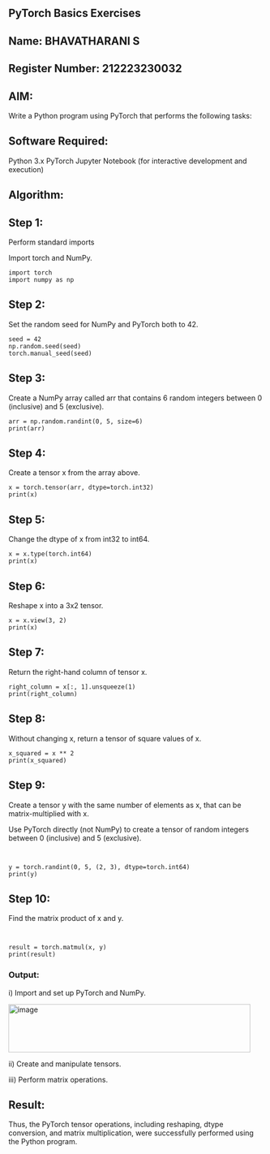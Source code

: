 ## PyTorch Basics Exercises

## Name: BHAVATHARANI S
## Register Number: 212223230032

## AIM:
Write a Python program using PyTorch that performs the following tasks:

## Software Required:
Python 3.x
PyTorch
Jupyter Notebook (for interactive development and execution)
## Algorithm:
## Step 1:

Perform standard imports

Import torch and NumPy.
```
import torch
import numpy as np
```

## Step 2:
Set the random seed for NumPy and PyTorch both to 42.
```
seed = 42
np.random.seed(seed)
torch.manual_seed(seed)
```

## Step 3:
Create a NumPy array called arr that contains 6 random integers between 0 (inclusive) and 5 (exclusive).
```
arr = np.random.randint(0, 5, size=6)
print(arr)
```

## Step 4:
Create a tensor x from the array above.
```
x = torch.tensor(arr, dtype=torch.int32)
print(x)
```

## Step 5:
Change the dtype of x from int32 to int64.
```
x = x.type(torch.int64)
print(x)
```

## Step 6:
Reshape x into a 3x2 tensor.
```
x = x.view(3, 2)
print(x)
```

## Step 7:
Return the right-hand column of tensor x.
```
right_column = x[:, 1].unsqueeze(1) 
print(right_column)
```

## Step 8:
Without changing x, return a tensor of square values of x.
```
x_squared = x ** 2
print(x_squared)
```

## Step 9:
Create a tensor y with the same number of elements as x, that can be matrix-multiplied with x.

Use PyTorch directly (not NumPy) to create a tensor of random integers between 0 (inclusive) and 5 (exclusive).
```


y = torch.randint(0, 5, (2, 3), dtype=torch.int64)
print(y)
```

## Step 10:
Find the matrix product of x and y.
```


result = torch.matmul(x, y)
print(result)
```

### Output:
i) Import and set up PyTorch and NumPy.

<img width="477" height="95" alt="image" src="https://github.com/user-attachments/assets/93bd8a05-99f1-4789-a6be-5188cf90cf54" />



ii) Create and manipulate tensors.

iii) Perform matrix operations.

## Result:
Thus, the PyTorch tensor operations, including reshaping, dtype conversion, and matrix multiplication, were successfully performed using the Python program.
